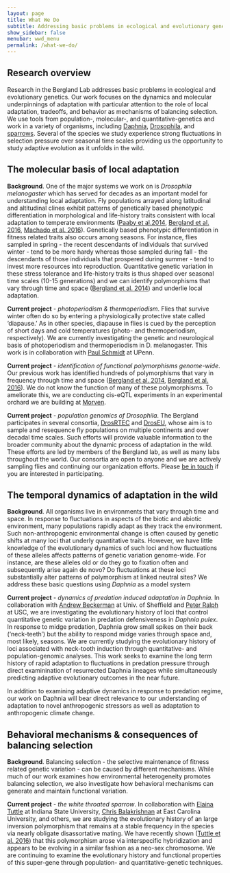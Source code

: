 ```yaml
---
layout: page
title: What We Do
subtitle: Addressing basic problems in ecological and evolutionary genetics
show_sidebar: false
menubar: wwd_menu
permalink: /what-we-do/
---
```

<a id="research_overview"></a>
## Research overview
Research in the Bergland Lab addresses basic problems in ecological and evolutionary genetics. Our work focuses on the dynamics and molecular underpinnings of adaptation with particular attention to the role of local adaptation, tradeoffs, and behavior as mechanisms of balancing selection. We use tools from population-, molecular-, and quantitative-genetics and work in a variety of organisms, including <a href="https://en.wikipedia.org/wiki/Daphnia_pulex">Daphnia</a>, <a href="https://en.wikipedia.org/wiki/Drosophila_melanogaster">Drosophila</a>, and <a href="https://en.wikipedia.org/wiki/White-throated_sparrow">sparrows</a>. Several of the species we study experience strong fluctuations in selection pressure over seasonal time scales providing us the opportunity to study adaptive evolution as it unfolds in the wild.

<a id="molecular_basis"></a>
## The molecular basis of local adaptation
**Background**. One of the major systems we work on is *Drosophila melanogaster* which has served for decades as an important model for understanding local adaptation. Fly populations arrayed along latitudinal and altitudinal clines exhibit patterns of genetically based phenotypic differentiation in morphological and life-history traits consistent with local adaptation to temperate environments (<a href="https://bergland-lab.org/pdfs/Paaby_etal_2014.pdf">Paaby et al.2014</a>, <a href="https://bergland-lab.org/pdfs/Bergland_etal_2016.pdf">Bergland et al. 2016</a>, <a href="https://bergland-lab.org/pdfs/Machado_etal_2016.pdf">Machado et al. 2016</a>). Genetically based phenotypic differentiation in fitness related traits also occurs among seasons. For instance, flies sampled in spring - the recent descendants of individuals that survived winter - tend to be more hardy whereas those sampled during fall - the descendants of those individuals that prospered during summer - tend to invest more resources into reproduction. Quantitative genetic variation in these stress tolerance and life-history traits is thus shaped over seasonal time scales (10-15 generations) and we can identify polymorphisms that vary through time and space (<a href="https://bergland-lab.org/pdfs/Bergland_etal_2014.pdf">Bergland et al. 2014</a>) and underlie local adaptation.

**Current project** - _photoperiodism & thermoperiodism_. Flies that survive winter often do so by entering a physiologically protective state called ‘diapause.’ As in other species, diapause in flies is cued by the perception of short days and cold temperatures (photo- and thermoperiodism, respectively). We are currently investigating the genetic and neurological basis of photoperiodism and thermoperiodism in D. melanogaster. This work is in collaboration with <a href="https://sites.sas.upenn.edu/paul-schmidt-lab/">Paul Schmidt</a> at UPenn.

**Current project** - _identification of functional polymorphisms genome-wide_. Our previous work has identified hundreds of polymorphisms that vary in frequency through time and space (<a href="https://bergland-lab.org/pdfs/Bergland_etal_2014.pdf">Bergland et al. 2014</a>, <a href="https://bergland-lab.org/pdfs/Bergland_etal_2016.pdf">Bergland et al. 2016</a>). We do not know the function of many of these polymorphisms. To ameliorate this, we are conducting cis-eQTL experiments in an experimental orchard we are building at <a href="https://www.uvafoundation.com/morven">Morven</a>.

**Current project** - _population genomics of Drosophila_. The Bergland participates in several consortia, <a href="https://sites.sas.upenn.edu/paul-schmidt-lab/pages/opportunities">DrosRTEC</a> and <a href="https://sites.google.com/site/droseuweb/">DrosEU</a>, whose aim is to sample and resequence fly populations on multiple continents and over decadal time scales. Such efforts will provide valuable information to the broader community about the dynamic process of adaptation in the wild. These efforts are led by members of the Bergland lab, as well as many labs throughout the world. Our consortia are open to anyone and we are actively sampling flies and continuing our organization efforts. Please <a href="/join-us/">be in touch</a> if you are interested in participating.

<a id="temporal_dynamics"></a>
## The temporal dynamics of adaptation in the wild
**Background**. All organisms live in environments that vary through time and space. In response to fluctuations in aspects of the biotic and abiotic environment, many populations rapidly adapt as they track the environment. Such non-anthropogenic environmental change is often caused by genetic shifts at many loci that underly quantitative traits. However, we have little knowledge of the evolutionary dynamics of such loci and how fluctuations of these alleles affects patterns of genetic variation genome-wide. For instance, are these alleles old or do they go to fixation often and subsequently arise again de novo? Do fluctuations at these loci substantially alter patterns of polymorphism at linked neutral sites? We address these basic questions using _Daphnia_ as a model system

**Current project** - _dynamics of predation induced adaptation in Daphnia_. In collaboration with <a href="https://www.beckslab.staff.shef.ac.uk/">Andrew Beckerman</a> at Univ. of Sheffield and <a href="https://ralphlab.usc.edu/">Peter Ralph</a> at USC, we are investigating the evolutionary history of loci that control quantitative genetic variation in predation defensiveness in _Daphnia pulex_. In response to midge predation, Daphnia grow small spikes on their back (‘neck-teeth’) but the ability to respond midge varies through space and, most likely, seasons. We are currently studying the evolutionary history of loci associated with neck-tooth induction through quantitative- and population-genomic analyses. This work seeks to examine the long term history of rapid adaptation to fluctuations in predation pressure through direct examinination of resurrected Daphnia lineages while simultaneously predicting adaptive evolutionary outcomes in the near future.

In addition to examining adaptive dynamics in response to predation regime, our work on Daphnia will bear direct relevance to our understanding of adaptation to novel anthropogenic stressors as well as adaptation to anthropogenic climate change.

<a id="behavioral_mechanisms"></a>
## Behavioral mechanisms & consequences of balancing selection
**Background**. Balancing selection - the selective maintenance of fitness related genetic variation - can be caused by different mechanisms. While much of our work examines how environmental heterogeneity promotes balancing selection, we also investigate how behavioral mechanisms can generate and maintain functional variation.

**Current project** - _the white throated sparrow_. In collaboration with <a href="https://www2.indstate.edu/biology/faculty/tuttle.htm">Elaina Tuttle</a> at Indiana State University, <a href="https://www.ecu.edu/cs-cas/biology/balakrishnan_chris.cfm">Chris Balakrishnan</a> at East Carolina University, and others, we are studying the evolutionary history of an large inversion polymorphism that remains at a stable frequency in the species via nearly obligate disassortative mating. We have recently shown (<a href="https://bergland-lab.org/pdfs/Tuttle_etal_2016.pdf">Tuttle et al. 2016</a>) that this polymorphism arose via interspecific hybridization and appears to be evolving in a similar fashion as a neo-sex chromosome. We are continuing to examine the evolutionary history and functional properties of this super-gene through population- and quantitative-genetic techniques.
